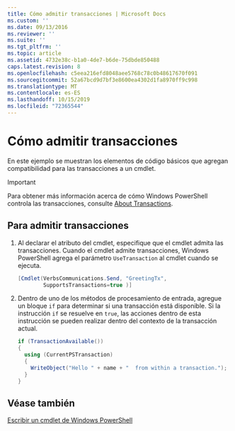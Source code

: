 ```yaml
---
title: Cómo admitir transacciones | Microsoft Docs
ms.custom: ''
ms.date: 09/13/2016
ms.reviewer: ''
ms.suite: ''
ms.tgt_pltfrm: ''
ms.topic: article
ms.assetid: 4732e38c-b1a0-4de7-b6de-75dbde850488
caps.latest.revision: 8
ms.openlocfilehash: c5eea216efd8048aee5768c78c0b48617670f091
ms.sourcegitcommit: 52a67bcd9d7bf3e8600ea4302d1fa8970ff9c998
ms.translationtype: MT
ms.contentlocale: es-ES
ms.lasthandoff: 10/15/2019
ms.locfileid: "72365544"
---
```

# <a name="how-to-support-transactions"></a>Cómo admitir transacciones

En este ejemplo se muestran los elementos de código básicos que agregan compatibilidad para las transacciones a un cmdlet.

> [!IMPORTANT]
> Para obtener más información acerca de cómo Windows PowerShell controla las transacciones, consulte [About Transactions][about_Transactions].

## <a name="to-support-transactions"></a>Para admitir transacciones

1. Al declarar el atributo del cmdlet, especifique que el cmdlet admita las transacciones.
   Cuando el cmdlet admite transacciones, Windows PowerShell agrega el parámetro `UseTransaction` al cmdlet cuando se ejecuta.

    ```csharp
    [Cmdlet(VerbsCommunications.Send, "GreetingTx",
            SupportsTransactions=true )]
    ```

2. Dentro de uno de los métodos de procesamiento de entrada, agregue un bloque `if` para determinar si una transacción está disponible.
   Si la instrucción `if` se resuelve en `true`, las acciones dentro de esta instrucción se pueden realizar dentro del contexto de la transacción actual.

    ```csharp
    if (TransactionAvailable())
    {
      using (CurrentPSTransaction)
      {
        WriteObject("Hello " + name + "  from within a transaction.");
      }
    }
    ```

## <a name="see-also"></a>Véase también

[Escribir un cmdlet de Windows PowerShell](./writing-a-windows-powershell-cmdlet.md)

<!-- External URLs -->

[about_Transactions]: /powershell/module/Microsoft.PowerShell.Core/About/about_Transactions
